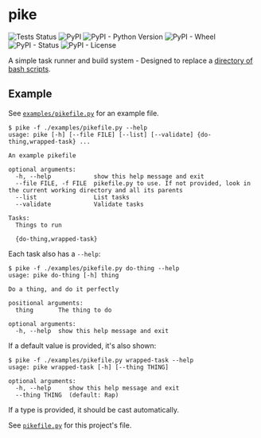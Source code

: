 # pike

![Tests Status](https://github.com/RealOrangeOne/pike/workflows/CI/badge.svg)
![PyPI](https://img.shields.io/pypi/v/pike-tasks.svg)
![PyPI - Python Version](https://img.shields.io/pypi/pyversions/pike-tasks.svg)
![PyPI - Wheel](https://img.shields.io/pypi/wheel/pike-tasks.svg)
![PyPI - Status](https://img.shields.io/pypi/status/pike-tasks.svg)
![PyPI - License](https://img.shields.io/pypi/l/pike-tasks.svg)

A simple task runner and build system - Designed to replace a [directory of bash scripts](https://github.com/github/scripts-to-rule-them-all).

## Example

See [`examples/pikefile.py`](examples/pikefile.py) for an example file.

```
$ pike -f ./examples/pikefile.py --help
usage: pike [-h] [--file FILE] [--list] [--validate] {do-thing,wrapped-task} ...

An example pikefile

optional arguments:
  -h, --help            show this help message and exit
  --file FILE, -f FILE  pikefile.py to use. If not provided, look in the current working directory and all its parents
  --list                List tasks
  --validate            Validate tasks

Tasks:
  Things to run

  {do-thing,wrapped-task}
```

Each task also has a `--help`:

```
$ pike -f ./examples/pikefile.py do-thing --help
usage: pike do-thing [-h] thing

Do a thing, and do it perfectly

positional arguments:
  thing       The thing to do

optional arguments:
  -h, --help  show this help message and exit
```

If a default value is provided, it's also shown:

```
$ pike -f ./examples/pikefile.py wrapped-task --help
usage: pike wrapped-task [-h] [--thing THING]

optional arguments:
  -h, --help     show this help message and exit
  --thing THING  (default: Rap)
```

If a type is provided, it should be cast automatically.

See [`pikefile.py`](./pikefile.py) for this project's file.
